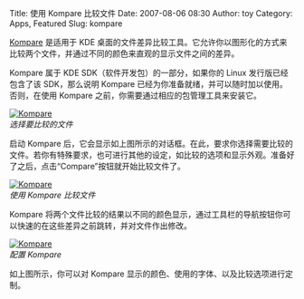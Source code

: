 Title: 使用 Kompare 比较文件
Date: 2007-08-06 08:30
Author: toy
Category: Apps, Featured
Slug: kompare

[Kompare](http://www.caffeinated.me.uk/kompare/) 是适用于 KDE
桌面的文件差异比较工具。它允许你以图形化的方式来比较两个文件，并通过不同的颜色来直观的显示文件之间的差异。

Kompare 属于 KDE SDK（软件开发包）的一部分，如果你的 Linux
发行版已经包含了该 SDK，那么说明 Kompare
已经为你准备就绪，并可以随时加以使用。否则，在使用 Kompare
之前，你需要通过相应的包管理工具来安装它。

[![Kompare](http://i.linuxtoy.org/i/2007/08/kompare-files_s.jpg)](http://i.linuxtoy.org/i/2007/08/kompare-files.jpg)  
*选择要比较的文件*

启动 Kompare
后，它会显示如上图所示的对话框。在此，要求你选择需要比较的文件。若你有特殊要求，也可进行其他的设定，如比较的选项和显示外观。准备好了之后，点击“Compare”按钮就开始比较文件了。

[![Kompare](http://i.linuxtoy.org/i/2007/08/kompare_s.jpg)](http://i.linuxtoy.org/i/2007/08/kompare.jpg)  
*使用 Kompare 比较文件*

Kompare
将两个文件比较的结果以不同的颜色显示，通过工具栏的导航按钮你可以快速的在这些差异之前跳转，并对文件作出修改。

[![Kompare](http://i.linuxtoy.org/i/2007/08/kompare-preferences_s.jpg)](http://i.linuxtoy.org/i/2007/08/kompare-preferences.jpg)  
*配置 Kompare*

如上图所示，你可以对 Kompare
显示的颜色、使用的字体、以及比较选项进行定制。
